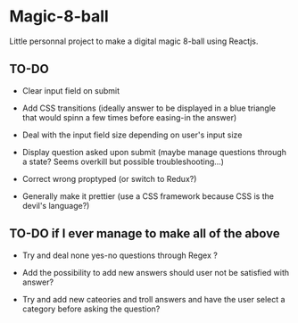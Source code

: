 # Magic-8-ball

Little personnal project to make a digital magic 8-ball using Reactjs.

## TO-DO

- Clear input field on submit

- Add CSS transitions (ideally answer to be displayed in a blue triangle that would spinn a few times before easing-in the answer)

- Deal with the input field size depending on user's input size

- Display question asked upon submit (maybe manage questions through a state? Seems overkill but possible troubleshooting...)

- Correct wrong proptyped (or switch to Redux?)

- Generally make it prettier (use a CSS framework because CSS is the devil's language?)

## TO-DO if I ever manage to make all of the above

- Try and deal none yes-no questions through Regex ?

- Add the possibility to add new answers should user not be satisfied with answer?

- Try and add new cateories and troll answers and have the user select a category before asking the question?
